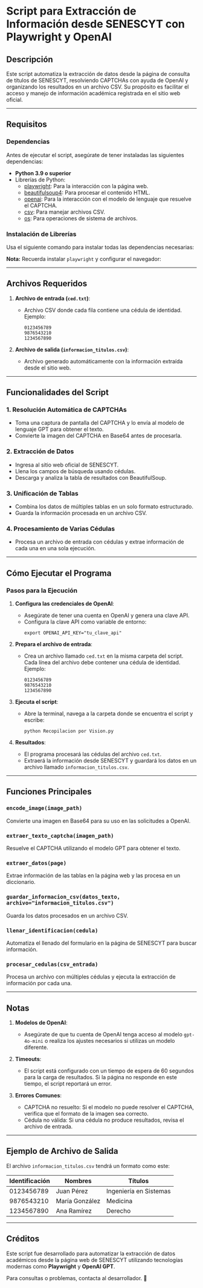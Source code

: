 # Script para Extracción de Información desde SENESCYT con Playwright y OpenAI

## Descripción

Este script automatiza la extracción de datos desde la página de consulta de títulos de SENESCYT, resolviendo CAPTCHAs con ayuda de OpenAI y organizando los resultados en un archivo CSV. Su propósito es facilitar el acceso y manejo de información académica registrada en el sitio web oficial.

---

## Requisitos

### Dependencias

Antes de ejecutar el script, asegúrate de tener instaladas las siguientes dependencias:

- **Python 3.9 o superior**  
- Librerías de Python:
  - [playwright](https://playwright.dev/python): Para la interacción con la página web.
  - [beautifulsoup4](https://pypi.org/project/beautifulsoup4/): Para procesar el contenido HTML.
  - [openai](https://pypi.org/project/openai/): Para la interacción con el modelo de lenguaje que resuelve el CAPTCHA.
  - [csv](https://docs.python.org/3/library/csv.html): Para manejar archivos CSV.
  - [os](https://docs.python.org/3/library/os.html): Para operaciones de sistema de archivos.

### Instalación de Librerías

Usa el siguiente comando para instalar todas las dependencias necesarias:


**Nota:** Recuerda instalar `playwright` y configurar el navegador:


---

## Archivos Requeridos

1. **Archivo de entrada (`ced.txt`)**:
   - Archivo CSV donde cada fila contiene una cédula de identidad. Ejemplo:

     ```
     0123456789
     9876543210
     1234567890
     ```

2. **Archivo de salida (`informacion_titulos.csv`)**:
   - Archivo generado automáticamente con la información extraída desde el sitio web.

---

## Funcionalidades del Script

### 1. Resolución Automática de CAPTCHAs
   - Toma una captura de pantalla del CAPTCHA y lo envía al modelo de lenguaje GPT para obtener el texto.
   - Convierte la imagen del CAPTCHA en Base64 antes de procesarla.

### 2. Extracción de Datos
   - Ingresa al sitio web oficial de SENESCYT.
   - Llena los campos de búsqueda usando cédulas.
   - Descarga y analiza la tabla de resultados con BeautifulSoup.

### 3. Unificación de Tablas
   - Combina los datos de múltiples tablas en un solo formato estructurado.
   - Guarda la información procesada en un archivo CSV.

### 4. Procesamiento de Varias Cédulas
   - Procesa un archivo de entrada con cédulas y extrae información de cada una en una sola ejecución.

---


## Cómo Ejecutar el Programa

### Pasos para la Ejecución

1. **Configura las credenciales de OpenAI**:
   - Asegúrate de tener una cuenta en OpenAI y genera una clave API.
   - Configura la clave API como variable de entorno:
     ```
     export OPENAI_API_KEY="tu_clave_api"
     ```

2. **Prepara el archivo de entrada**:
   - Crea un archivo llamado `ced.txt` en la misma carpeta del script. Cada línea del archivo debe contener una cédula de identidad. Ejemplo:
     ```
     0123456789
     9876543210
     1234567890
     ```

3. **Ejecuta el script**:
   - Abre la terminal, navega a la carpeta donde se encuentra el script y escribe:
     ```
     python Recopilacion por Vision.py
     ```

4. **Resultados**:
   - El programa procesará las cédulas del archivo `ced.txt`.
   - Extraerá la información desde SENESCYT y guardará los datos en un archivo llamado `informacion_titulos.csv`.


---

## Funciones Principales

### `encode_image(image_path)`
Convierte una imagen en Base64 para su uso en las solicitudes a OpenAI.

### `extraer_texto_captcha(imagen_path)`
Resuelve el CAPTCHA utilizando el modelo GPT para obtener el texto.

### `extraer_datos(page)`
Extrae información de las tablas en la página web y las procesa en un diccionario.

### `guardar_informacion_csv(datos_texto, archivo="informacion_titulos.csv")`
Guarda los datos procesados en un archivo CSV.

### `llenar_identificacion(cedula)`
Automatiza el llenado del formulario en la página de SENESCYT para buscar información.

### `procesar_cedulas(csv_entrada)`
Procesa un archivo con múltiples cédulas y ejecuta la extracción de información por cada una.

---

## Notas

1. **Modelos de OpenAI**:
   - Asegúrate de que tu cuenta de OpenAI tenga acceso al modelo `gpt-4o-mini` o realiza los ajustes necesarios si utilizas un modelo diferente.

2. **Timeouts**:
   - El script está configurado con un tiempo de espera de 60 segundos para la carga de resultados. Si la página no responde en este tiempo, el script reportará un error.

3. **Errores Comunes**:
   - CAPTCHA no resuelto: Si el modelo no puede resolver el CAPTCHA, verifica que el formato de la imagen sea correcto.
   - Cédula no válida: Si una cédula no produce resultados, revisa el archivo de entrada.

---

## Ejemplo de Archivo de Salida

El archivo `informacion_titulos.csv` tendrá un formato como este:

| Identificación | Nombres         | Títulos                            |
|----------------|-----------------|------------------------------------|
| 0123456789     | Juan Pérez      | Ingeniería en Sistemas            |
| 9876543210     | María González  | Medicina                          |
| 1234567890     | Ana Ramírez     | Derecho                           |

---

## Créditos

Este script fue desarrollado para automatizar la extracción de datos académicos desde la página web de SENESCYT utilizando tecnologías modernas como **Playwright** y **OpenAI GPT**.

Para consultas o problemas, contacta al desarrollador. 🚀
